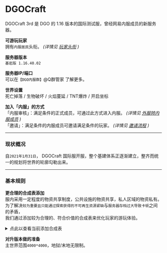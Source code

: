 <!-- DGOCraft/3rd -->

# DGOCraft

DGOCraft 3rd 是 DGO 的 1.16 版本的国际测试服，曾经网易内服成员的新服务器。<br/>

 **可游玩玩家** <br/>
拥有`内服居民`头衔。 *(详情见 [玩家头衔](information/playerTitle) )* 

 **服务器版本** <br/>
`基岩版 1.16.40.02`

 **服务器IP/端口** <br/>
可以在`【DGO内服群】`@Q群管家 了解更多。

 **世界设置** <br/>
死亡掉落 / 生物破坏 / 火焰蔓延 / TNT爆炸 / 开启坐标
 
 **加入「内服」的方式** <br/>
「内服审核」：满足条件的正式成员，可通过此方式进入内服。 *(详情见 [外服转内服成员](guide/join?id=外服转内服成员) )* <br/>
「邀请」：满足条件的内服成员可邀请满足条件的玩家。 *(详情见 [邀请流程](guide/join?id=方式二：邀请流程) )* 

---

### 现状概况

自`2021年1月31日`， DGOCraft 国际服开服，整个基建体系正逐渐建立，整齐而统一的规划将世界的轮廓勾勒出来。

---

### 基本规则

 **更合理的合成表添加**<br/>
服内采用一定程度的物资共享制度，公共设施的物资共享，私人区域的物资私有。<br/>
为了解决`较为重要且只能通过探索获得的不可再生资源紧缺`与`服务器存档过大导致卡顿`之间的矛盾，<br/>
我们通过添加较为合理的、符合价值的合成表来优化玩家的游玩体验。

<details>
<summary>点此以查看当前添加合成表</summary>

|        |   鞘翅  |       | 
| :----: | :-----: | :----:| 
| 幻翼膜 | 下界之星 | 幻翼膜 | 
| 幻翼膜 |    /    | 幻翼膜 | 
| 幻翼膜 |    /    | 幻翼膜 | 

|          |  潜影壳  |        | 
| :------: | :-----: | :------:| 
| 鹦鹉螺壳 | 鹦鹉螺壳 | 鹦鹉螺壳 | 
| 鹦鹉螺壳 |  末影箱  | 鹦鹉螺壳 | 
|     /    |    /    |    /    | 

|      |  海绵  |     | 
| :---: | :----: | :----:| 
| 粘液球 | 粘液球 | 粘液球 | 
| 粘液球 | 羊毛   | 粘液球 | 
| 粘液球 | 粘液球 | 粘液球 | 

</details>

 **对升版本做的准备**<br/>
 主世界范围`4000*4000`，地狱/末地无限制。



